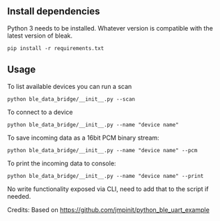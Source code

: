 ## Install dependencies

Python 3 needs to be installed. Whatever version is compatible with the latest version of bleak.

```
pip install -r requirements.txt
```

## Usage

To list available devices you can run a scan

```
python ble_data_bridge/__init__.py --scan
```

To connect to a device
```
python ble_data_bridge/__init__.py --name "device name"
```

To save incoming data as a 16bit PCM binary stream:
```
python ble_data_bridge/__init__.py --name "device name" --pcm
```

To print the incoming data to console:
```
python ble_data_bridge/__init__.py --name "device name" --print
```

No write functionality exposed via CLI, need to add that to the script if needed.

Credits:
Based on https://github.com/jmpinit/python_ble_uart_example